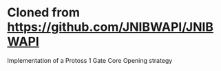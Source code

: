 # Cloned from https://github.com/JNIBWAPI/JNIBWAPI

Implementation of a Protoss 1 Gate Core Opening strategy
